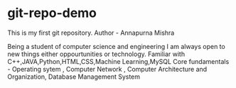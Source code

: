# git-repo-demo
This is my first git repository.
Author - Annapurna Mishra

Being a student of computer science and engineering I am always open to new things either oppourtunities or technology.
Familiar with C++,JAVA,Python,HTML,CSS,Machine Learning,MySQL
Core fundamentals - Operating sytem , Computer Network , Computer Architecture and Organization, Database Management System
